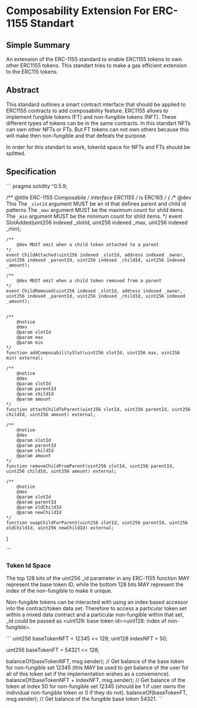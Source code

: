 # Composability Extension For ERC-1155 Standart

## Simple Summary

An extension of the ERC-1155 standard to enable ERC1155 tokens to own other ERC1155 tokens. 
This standart tries to make a gas efficient extension to the ERC115 tokens.

## Abstract

This standard outlines a smart contract interface that should be applied to ERC1155 contracts to add composability feature.
ERC1155 allows to implement fungible tokens (FT) and non-fungible tokens (NFT). These different types of tokens can be in the same contracts.
In this standart NFTs can own other NFTs or FTs. But FT tokens can not own others because this will make then non-fungible and that defeats the purpose.

In order for this standart to work, tokenId space for NFTs and FTs should be splitted.


## Specification

´´´
pragma solidity ^0.5.9;

/**
    @title ERC-1155 Composabile
 */
interface ERC1155 /* is ERC165 */ {
    /**
        @dev This
        The `_slotId` argument MUST be an id that defines parent and child id patterns
        The `_max` argument MUST be the maximum count for shild items.
        The `_min` argument MUST be the minimum count for shild items.
    */
    event SlotAdded(uint256 indexed _slotId, uint256 indexed _max, uint256 indexed _min);

    /**
        @dev MUST emit when a child token attached to a parent
    */
    event ChildAttached(uint256 indexed _slotId, address indexed _owner, uint256 indexed _parentId, uint256 indexed _childId, uint256 indexed _amount);

    /**
        @dev MUST emit when a child token removed from a parent
    */
    event ChildRemoved(uint256 indexed _slotId, address indexed _owner, uint256 indexed _parentId, uint256 indexed _childId, uint256 indexed _amount);


    /**
        @notice 
        @dev 
        @param slotId   
        @param max      
        @param min      
    */
    function addComposabilitySlot(uint256 slotId, uint256 max, uint256 min) external;

    /**
        @notice 
        @dev 
        @param slotId   
        @param parentId      
        @param childId
        @param amount
    */
    function attachChildToParent(uint256 slotId, uint256 parentId, uint256 childId, uint256 amount) external;

    /**
        @notice 
        @dev 
        @param slotId   
        @param parentId      
        @param childId
        @param amount     
    */
    function removeChildFromParent(uint256 slotId, uint256 parentId, uint256 childId, uint256 amount) external;

    /**
        @notice 
        @dev 
        @param slotId   
        @param parentId      
        @param oldChildId
        @param newChildId     
    */
    function swapChildForParent(uint256 slotId, uint256 parentId, uint256 oldChildId, uint256 newChildId) external;
}


´´´

### Token Id Space

The top 128 bits of the uint256 _id parameter in any ERC-1155 function MAY represent the base token ID, while the bottom 128 bits MAY represent the index of the non-fungible to make it unique.

Non-fungible tokens can be interacted with using an index based accessor into the contract/token data set. Therefore to access a particular token set within a mixed data contract and a particular non-fungible within that set, _id could be passed as <uint128: base token id><uint128: index of non-fungible>.


´´´
uint256 baseTokenNFT = 12345 << 128;
uint128 indexNFT = 50;

uint256 baseTokenFT = 54321 << 128;

balanceOf(baseTokenNFT, msg.sender); // Get balance of the base token for non-fungible set 12345 (this MAY be used to get balance of the user for all of this token set if the implementation wishes as a convenience).
balanceOf(baseTokenNFT + indexNFT, msg.sender); // Get balance of the token at index 50 for non-fungible set 12345 (should be 1 if user owns the individual non-fungible token or 0 if they do not).
balanceOf(baseTokenFT, msg.sender); // Get balance of the fungible base token 54321.
´´´
